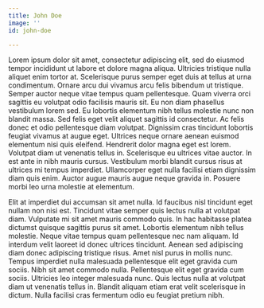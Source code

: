 ```yaml
---
title: John Doe
image: ''
id: john-doe

---
```

Lorem ipsum dolor sit amet, consectetur adipiscing elit, sed do eiusmod tempor incididunt ut labore et dolore magna aliqua. Ultricies tristique nulla aliquet enim tortor at. Scelerisque purus semper eget duis at tellus at urna condimentum. Ornare arcu dui vivamus arcu felis bibendum ut tristique. Semper auctor neque vitae tempus quam pellentesque. Quam viverra orci sagittis eu volutpat odio facilisis mauris sit. Eu non diam phasellus vestibulum lorem sed. Eu lobortis elementum nibh tellus molestie nunc non blandit massa. Sed felis eget velit aliquet sagittis id consectetur. Ac felis donec et odio pellentesque diam volutpat. Dignissim cras tincidunt lobortis feugiat vivamus at augue eget. Ultrices neque ornare aenean euismod elementum nisi quis eleifend. Hendrerit dolor magna eget est lorem. Volutpat diam ut venenatis tellus in. Scelerisque eu ultrices vitae auctor. In est ante in nibh mauris cursus. Vestibulum morbi blandit cursus risus at ultrices mi tempus imperdiet. Ullamcorper eget nulla facilisi etiam dignissim diam quis enim. Auctor augue mauris augue neque gravida in. Posuere morbi leo urna molestie at elementum.

Elit at imperdiet dui accumsan sit amet nulla. Id faucibus nisl tincidunt eget nullam non nisi est. Tincidunt vitae semper quis lectus nulla at volutpat diam. Vulputate mi sit amet mauris commodo quis. In hac habitasse platea dictumst quisque sagittis purus sit amet. Lobortis elementum nibh tellus molestie. Neque vitae tempus quam pellentesque nec nam aliquam. Id interdum velit laoreet id donec ultrices tincidunt. Aenean sed adipiscing diam donec adipiscing tristique risus. Amet nisl purus in mollis nunc. Tempus imperdiet nulla malesuada pellentesque elit eget gravida cum sociis. Nibh sit amet commodo nulla. Pellentesque elit eget gravida cum sociis. Ultricies leo integer malesuada nunc. Quis lectus nulla at volutpat diam ut venenatis tellus in. Blandit aliquam etiam erat velit scelerisque in dictum. Nulla facilisi cras fermentum odio eu feugiat pretium nibh.